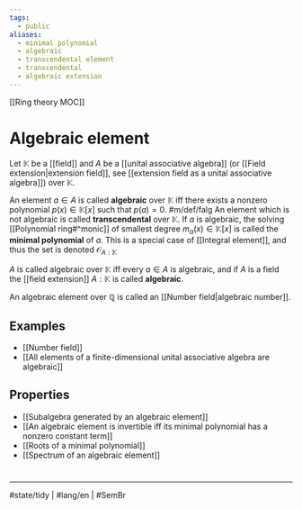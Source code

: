 ```yaml
---
tags:
  - public
aliases:
  - minimal polynomial
  - algebraic
  - transcendental element
  - transcendental
  - algebraic extension
---
```

[[Ring theory MOC]]
# Algebraic element

Let $\mathbb{K}$ be a [[field]] and $A$ be a [[unital associative algebra]] (or [[Field extension|extension field]], see [[extension field as a unital associative algebra]]) over $\mathbb{K}$.

An element $a \in A$ is called **algebraic** over $\mathbb{K}$ iff there exists a nonzero polynomial $p(x) \in \mathbb{K}[x]$ such that $p(a) = 0$. #m/def/falg 
An element which is not algebraic is called **transcendental** over $\mathbb{K}$.
If $a$ is algebraic,
the solving [[Polynomial ring#^monic]] of smallest degree $m_{a}(x) \in \mathbb{K}[x]$ is called the **minimal polynomial** of $a$.
This is a special case of [[Integral element]], and thus the set is denoted $\mathcal{O}_{A:\mathbb{K}}$

$A$ is called algebraic over $\mathbb{K}$ iff every $a \in A$ is algebraic,
and if $A$ is a field the [[field extension]] $A : \mathbb{K}$ is called **algebraic**.

An algebraic element over $\mathbb{Q}$ is called an [[Number field|algebraic number]].

## Examples

- [[Number field]]
- [[All elements of a finite-dimensional unital associative algebra are algebraic]]

## Properties

- [[Subalgebra generated by an algebraic element]]
- [[An algebraic element is invertible iff its minimal polynomial has a nonzero constant term]]
- [[Roots of a minimal polynomial]]
- [[Spectrum of an algebraic element]]

#
---
#state/tidy  | #lang/en | #SemBr
